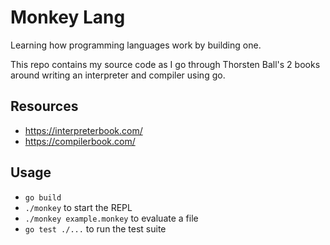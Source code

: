 # Monkey Lang

Learning how programming languages work by building one.

This repo contains my source code as I go through Thorsten Ball's 2 books around writing an interpreter and compiler using go.

## Resources
- https://interpreterbook.com/
- https://compilerbook.com/

## Usage

- `go build`
- `./monkey` to start the REPL
- `./monkey example.monkey` to evaluate a file
- `go test ./...` to run the test suite
